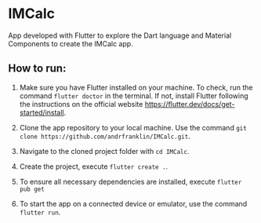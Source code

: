 # IMCalc

App developed with Flutter to explore the Dart language and Material Components to create the IMCalc app.

## How to run:

1. Make sure you have Flutter installed on your machine. To check, run the command `flutter doctor` in the terminal. If not, install Flutter following the instructions on the official website https://flutter.dev/docs/get-started/install.

2. Clone the app repository to your local machine. Use the command `git clone https://github.com/andrfranklin/IMCalc.git`.

3. Navigate to the cloned project folder with `cd IMCalc`.

4. Create the project, execute `flutter create .`.

5. To ensure all necessary dependencies are installed, execute `flutter pub get`

6. To start the app on a connected device or emulator, use the command `flutter run`.